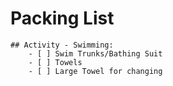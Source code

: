 # Packing List

	## Activity - Swimming:
		- [ ] Swim Trunks/Bathing Suit
		- [ ] Towels
		- [ ] Large Towel for changing
